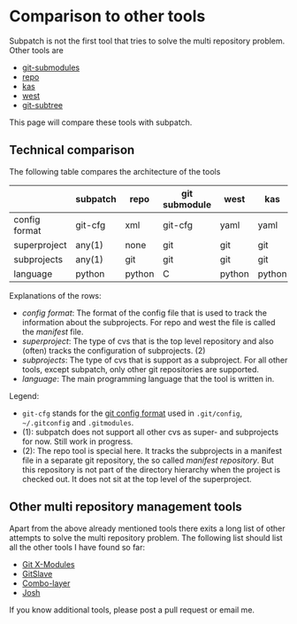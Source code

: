 # Comparison to other tools

Subpatch is not the first tool that tries to solve the multi repository
problem. Other tools are

* [git-submodules](https://git-scm.com/book/en/v2/Git-Tools-Submodules)
* [repo](https://gerrit.googlesource.com/git-repo/+/HEAD/README.md)
* [kas](https://kas.readthedocs.io/en/latest/)
* [west](https://docs.zephyrproject.org/latest/develop/west/index.html)
* [git-subtree](https://git.kernel.org/cgit/git/git.git/tree/contrib/subtree/git-subtree.txt)

This page will compare these tools with subpatch.


## Technical comparison

The following table compares the architecture of the tools

|                | subpatch | repo   | git submodule | west    | kas     | subtree |
|----------------|----------|--------|---------------|---------|---------|---------|
| config format  | git-cfg  | xml    | git-cfg       | yaml    | yaml    | none    |
| superproject   | any(1)   | none   | git           | git     | git     | git     |
| subprojects    | any(1)   | git    | git           | git     | git     | git     |
| language       | python   | python | C             | python  | python  | shell   |

Explanations of the rows:

* *config format*: The format of the config file that is used to track the
  information about the subprojects. For repo and west the file is called the
  *manifest* file.
* *superproject*: The type of cvs that is the top level repository and
  also (often) tracks the configuration of subprojects. (2)
* *subprojects*: The type of cvs that is support as a subproject. For all
  other tools, except subpatch, only other git repositories are supported.
* *language*: The main programming language that the tool is written in.

Legend:

* `git-cfg` stands for the [git config format](https://git-scm.com/docs/git-config)
  used in `.git/config`, `~/.gitconfig` and `.gitmodules`.
* (1): subpatch does not support all other cvs as super- and subprojects for
  now. Still work in progress.
* (2): The repo tool is special here. It tracks the subprojects in a manifest
  file in a separate git repository, the so called *manifest repository*. But
  this repository is not part of the directory hierarchy when the project is
  checked out. It does not sit at the top level of the superproject.


## Other multi repository management tools

Apart from the above already mentioned tools there exits a long list of other
attempts to solve the multi repository problem. The following list should
list all the other tools I have found so far:

* [Git X-Modules](https://gitmodules.com/)
* [GitSlave](https://gitslave.sourceforge.net/)
* [Combo-layer](https://wiki.yoctoproject.org/wiki/Combo-layer)
* [Josh](https://github.com/josh-project/josh)

If you know additional tools, please post a pull request or email me.
